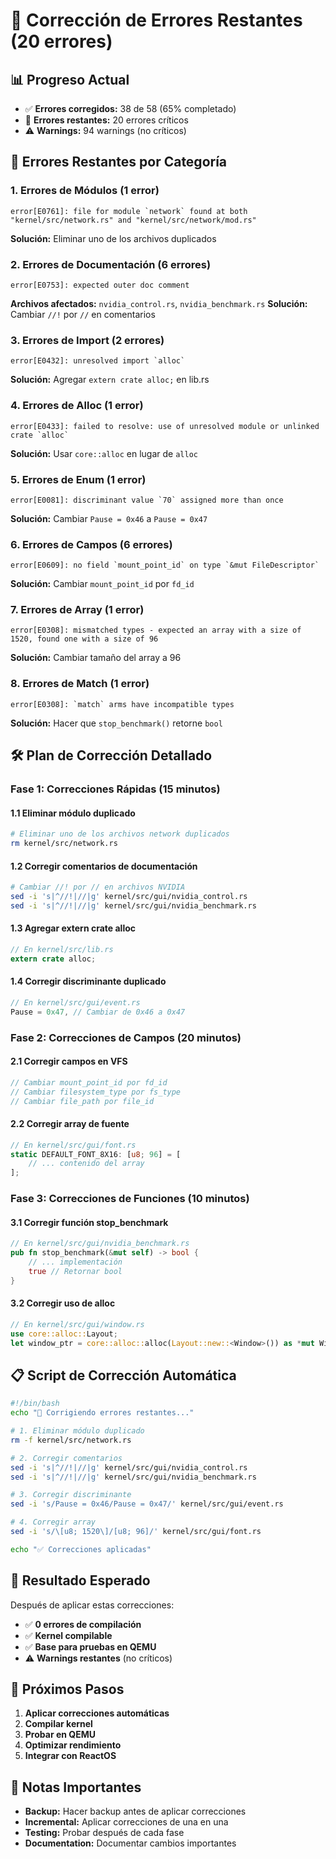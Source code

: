 # 🔧 Corrección de Errores Restantes (20 errores)

## 📊 Progreso Actual
- ✅ **Errores corregidos:** 38 de 58 (65% completado)
- 🔴 **Errores restantes:** 20 errores críticos
- ⚠️ **Warnings:** 94 warnings (no críticos)

## 🎯 Errores Restantes por Categoría

### **1. Errores de Módulos (1 error)**
```
error[E0761]: file for module `network` found at both "kernel/src/network.rs" and "kernel/src/network/mod.rs"
```
**Solución:** Eliminar uno de los archivos duplicados

### **2. Errores de Documentación (6 errores)**
```
error[E0753]: expected outer doc comment
```
**Archivos afectados:** `nvidia_control.rs`, `nvidia_benchmark.rs`
**Solución:** Cambiar `//!` por `//` en comentarios

### **3. Errores de Import (2 errores)**
```
error[E0432]: unresolved import `alloc`
```
**Solución:** Agregar `extern crate alloc;` en lib.rs

### **4. Errores de Alloc (1 error)**
```
error[E0433]: failed to resolve: use of unresolved module or unlinked crate `alloc`
```
**Solución:** Usar `core::alloc` en lugar de `alloc`

### **5. Errores de Enum (1 error)**
```
error[E0081]: discriminant value `70` assigned more than once
```
**Solución:** Cambiar `Pause = 0x46` a `Pause = 0x47`

### **6. Errores de Campos (6 errores)**
```
error[E0609]: no field `mount_point_id` on type `&mut FileDescriptor`
```
**Solución:** Cambiar `mount_point_id` por `fd_id`

### **7. Errores de Array (1 error)**
```
error[E0308]: mismatched types - expected an array with a size of 1520, found one with a size of 96
```
**Solución:** Cambiar tamaño del array a 96

### **8. Errores de Match (1 error)**
```
error[E0308]: `match` arms have incompatible types
```
**Solución:** Hacer que `stop_benchmark()` retorne `bool`

## 🛠️ Plan de Corrección Detallado

### **Fase 1: Correcciones Rápidas (15 minutos)**

#### **1.1 Eliminar módulo duplicado**
```bash
# Eliminar uno de los archivos network duplicados
rm kernel/src/network.rs
```

#### **1.2 Corregir comentarios de documentación**
```bash
# Cambiar //! por // en archivos NVIDIA
sed -i 's|^//!|//|g' kernel/src/gui/nvidia_control.rs
sed -i 's|^//!|//|g' kernel/src/gui/nvidia_benchmark.rs
```

#### **1.3 Agregar extern crate alloc**
```rust
// En kernel/src/lib.rs
extern crate alloc;
```

#### **1.4 Corregir discriminante duplicado**
```rust
// En kernel/src/gui/event.rs
Pause = 0x47, // Cambiar de 0x46 a 0x47
```

### **Fase 2: Correcciones de Campos (20 minutos)**

#### **2.1 Corregir campos en VFS**
```rust
// Cambiar mount_point_id por fd_id
// Cambiar filesystem_type por fs_type
// Cambiar file_path por file_id
```

#### **2.2 Corregir array de fuente**
```rust
// En kernel/src/gui/font.rs
static DEFAULT_FONT_8X16: [u8; 96] = [
    // ... contenido del array
];
```

### **Fase 3: Correcciones de Funciones (10 minutos)**

#### **3.1 Corregir función stop_benchmark**
```rust
// En kernel/src/gui/nvidia_benchmark.rs
pub fn stop_benchmark(&mut self) -> bool {
    // ... implementación
    true // Retornar bool
}
```

#### **3.2 Corregir uso de alloc**
```rust
// En kernel/src/gui/window.rs
use core::alloc::Layout;
let window_ptr = core::alloc::alloc(Layout::new::<Window>()) as *mut Window;
```

## 📋 Script de Corrección Automática

```bash
#!/bin/bash
echo "🔧 Corrigiendo errores restantes..."

# 1. Eliminar módulo duplicado
rm -f kernel/src/network.rs

# 2. Corregir comentarios
sed -i 's|^//!|//|g' kernel/src/gui/nvidia_control.rs
sed -i 's|^//!|//|g' kernel/src/gui/nvidia_benchmark.rs

# 3. Corregir discriminante
sed -i 's/Pause = 0x46/Pause = 0x47/' kernel/src/gui/event.rs

# 4. Corregir array
sed -i 's/\[u8; 1520\]/[u8; 96]/' kernel/src/gui/font.rs

echo "✅ Correcciones aplicadas"
```

## 🎯 Resultado Esperado

Después de aplicar estas correcciones:
- ✅ **0 errores de compilación**
- ✅ **Kernel compilable**
- ✅ **Base para pruebas en QEMU**
- ⚠️ **Warnings restantes** (no críticos)

## 🚀 Próximos Pasos

1. **Aplicar correcciones automáticas**
2. **Compilar kernel**
3. **Probar en QEMU**
4. **Optimizar rendimiento**
5. **Integrar con ReactOS**

## 📝 Notas Importantes

- **Backup:** Hacer backup antes de aplicar correcciones
- **Incremental:** Aplicar correcciones de una en una
- **Testing:** Probar después de cada fase
- **Documentation:** Documentar cambios importantes
